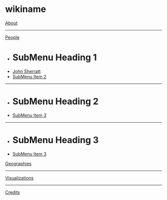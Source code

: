 # wikiname

[About](about.md)
- - - -
[People]()

  * # SubMenu Heading 1
  * [John Sherratt](john-sherratt.md)
  * [SubMenu Item 2](subitem2.md)
  - - - -
  * # SubMenu Heading 2
  * [SubMenu Item 3](subitem3.md)
  - - - -
  * # SubMenu Heading 3
  * [SubMenu Item 3](subitem3.md)

[Geographies](item2.md)
- - - -
[Visualizations](item3.md)
- - - -
[Credits](item3.md)